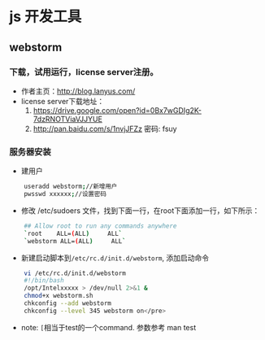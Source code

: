 # js 开发工具

## webstorm

### 下载，试用运行，license server注册。

+ 作者主页：http://blog.lanyus.com/
+ license server下载地址：
  1. https://drive.google.com/open?id=0Bx7wGDIg2K-7dzRNOTViaVJJYUE
  2. http://pan.baidu.com/s/1nvjJFZz 密码: fsuy

### 服务器安装

+ 建用户

```bash
    useradd webstorm;//新增用户
    pwsswd xxxxxx;//设置密码
```

+ 修改 /etc/sudoers 文件，找到下面一行，在root下面添加一行，如下所示：

```bash
    ## Allow root to run any commands anywhere
    `root    ALL=(ALL)     ALL`
    `webstorm ALL=(ALL)     ALL`
```

+ 新建启动脚本到`/etc/rc.d/init.d/webstorm`, 添加启动命令

```bash
    vi /etc/rc.d/init.d/webstorm
    #!/bin/bash
    /opt/Intelxxxxx > /dev/null 2>&1 &
    chmod+x webstorm.sh
    chkconfig --add webstorm
    chkconfig --level 345 webstorm on</pre>
```

+ note: `[`相当于test的一个command. 参数参考 man test
